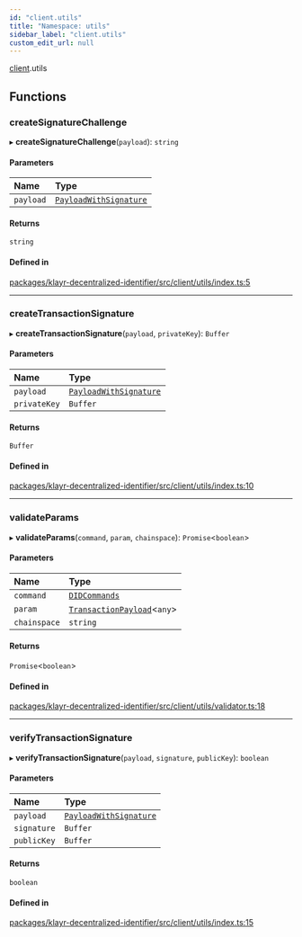 ```yaml
---
id: "client.utils"
title: "Namespace: utils"
sidebar_label: "client.utils"
custom_edit_url: null
---
```


[client](client.md).utils

## Functions

### createSignatureChallenge

▸ **createSignatureChallenge**(`payload`): `string`

#### Parameters

| Name | Type |
| :------ | :------ |
| `payload` | [`PayloadWithSignature`](../modules.md#payloadwithsignature) |

#### Returns

`string`

#### Defined in

[packages/klayr-decentralized-identifier/src/client/utils/index.ts:5](https://github.com/aldhosutra/klayr-did/blob/515766d/packages/klayr-decentralized-identifier/src/client/utils/index.ts#L5)

___

### createTransactionSignature

▸ **createTransactionSignature**(`payload`, `privateKey`): `Buffer`

#### Parameters

| Name | Type |
| :------ | :------ |
| `payload` | [`PayloadWithSignature`](../modules.md#payloadwithsignature) |
| `privateKey` | `Buffer` |

#### Returns

`Buffer`

#### Defined in

[packages/klayr-decentralized-identifier/src/client/utils/index.ts:10](https://github.com/aldhosutra/klayr-did/blob/515766d/packages/klayr-decentralized-identifier/src/client/utils/index.ts#L10)

___

### validateParams

▸ **validateParams**(`command`, `param`, `chainspace`): `Promise`<`boolean`\>

#### Parameters

| Name | Type |
| :------ | :------ |
| `command` | [`DIDCommands`](../modules.md#didcommands) |
| `param` | [`TransactionPayload`](../interfaces/TransactionPayload.md)<`any`\> |
| `chainspace` | `string` |

#### Returns

`Promise`<`boolean`\>

#### Defined in

[packages/klayr-decentralized-identifier/src/client/utils/validator.ts:18](https://github.com/aldhosutra/klayr-did/blob/515766d/packages/klayr-decentralized-identifier/src/client/utils/validator.ts#L18)

___

### verifyTransactionSignature

▸ **verifyTransactionSignature**(`payload`, `signature`, `publicKey`): `boolean`

#### Parameters

| Name | Type |
| :------ | :------ |
| `payload` | [`PayloadWithSignature`](../modules.md#payloadwithsignature) |
| `signature` | `Buffer` |
| `publicKey` | `Buffer` |

#### Returns

`boolean`

#### Defined in

[packages/klayr-decentralized-identifier/src/client/utils/index.ts:15](https://github.com/aldhosutra/klayr-did/blob/515766d/packages/klayr-decentralized-identifier/src/client/utils/index.ts#L15)
